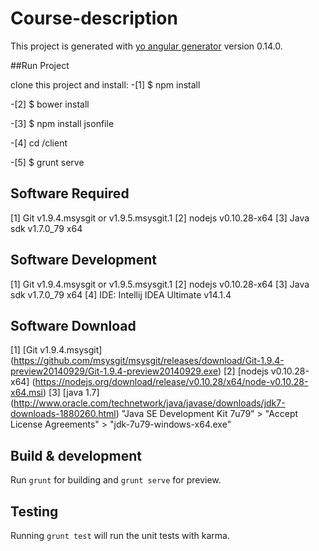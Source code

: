 # Course-description

This project is generated with [yo angular generator](https://github.com/yeoman/generator-angular)
version 0.14.0.

##Run Project

clone this project and install: 
-[1] $ npm install 

-[2] $ bower install 

-[3] $ npm install jsonfile 

-[4] cd <nameProject>/client 

-[5] $ grunt serve 

## Software Required

[1] Git v1.9.4.msysgit or v1.9.5.msysgit.1
[2] nodejs v0.10.28-x64
[3] Java sdk v1.7.0_79 x64

## Software Development

[1] Git v1.9.4.msysgit or v1.9.5.msysgit.1
[2] nodejs v0.10.28-x64
[3] Java sdk v1.7.0_79 x64
[4] IDE: Intellij IDEA Ultimate v14.1.4

## Software Download

[1] [Git v1.9.4.msysgit] (https://github.com/msysgit/msysgit/releases/download/Git-1.9.4-preview20140929/Git-1.9.4-preview20140929.exe)
[2] [nodejs v0.10.28-x64] (https://nodejs.org/download/release/v0.10.28/x64/node-v0.10.28-x64.msi)
[3] [java 1.7] (http://www.oracle.com/technetwork/java/javase/downloads/jdk7-downloads-1880260.html)
	"Java SE Development Kit 7u79" > "Accept License Agreements" > "jdk-7u79-windows-x64.exe"

## Build & development

Run `grunt` for building and `grunt serve` for preview.

## Testing

Running `grunt test` will run the unit tests with karma.

